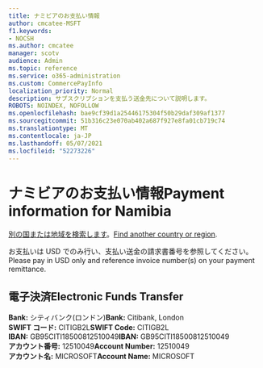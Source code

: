 ```yaml
---
title: ナミビアのお支払い情報
author: cmcatee-MSFT
f1.keywords:
- NOCSH
ms.author: cmcatee
manager: scotv
audience: Admin
ms.topic: reference
ms.service: o365-administration
ms.custom: CommercePayInfo
localization_priority: Normal
description: サブスクリプションを支払う送金先について説明します。
ROBOTS: NOINDEX, NOFOLLOW
ms.openlocfilehash: bae9cf39d1a25446175304f50b29daf309af1377
ms.sourcegitcommit: 51b316c23e070ab402a687f927e8fa01cb719c74
ms.translationtype: MT
ms.contentlocale: ja-JP
ms.lasthandoff: 05/07/2021
ms.locfileid: "52273226"
---
```

# <a name="payment-information-for-namibia"></a><span data-ttu-id="f4f44-103">ナミビアのお支払い情報</span><span class="sxs-lookup"><span data-stu-id="f4f44-103">Payment information for Namibia</span></span>

<span data-ttu-id="f4f44-104">[別の国または地域を検索します](../billing-and-payments/pay-for-your-subscription.md)。</span><span class="sxs-lookup"><span data-stu-id="f4f44-104">[Find another country or region](../billing-and-payments/pay-for-your-subscription.md).</span></span>

<span data-ttu-id="f4f44-105">お支払いは USD でのみ行い、支払い送金の請求書番号を参照してください。</span><span class="sxs-lookup"><span data-stu-id="f4f44-105">Please pay in USD only and reference invoice number(s) on your payment remittance.</span></span>

## <a name="electronic-funds-transfer"></a><span data-ttu-id="f4f44-106">電子決済</span><span class="sxs-lookup"><span data-stu-id="f4f44-106">Electronic Funds Transfer</span></span>

<span data-ttu-id="f4f44-107">**Bank:** シティバンク(ロンドン)</span><span class="sxs-lookup"><span data-stu-id="f4f44-107">**Bank:** Citibank, London</span></span>  
<span data-ttu-id="f4f44-108">**SWIFT コード:** CITIGB2L</span><span class="sxs-lookup"><span data-stu-id="f4f44-108">**SWIFT Code:** CITIGB2L</span></span>  
<span data-ttu-id="f4f44-109">**IBAN:** GB95CITI18500812510049</span><span class="sxs-lookup"><span data-stu-id="f4f44-109">**IBAN:** GB95CITI18500812510049</span></span>  
<span data-ttu-id="f4f44-110">**アカウント番号:** 12510049</span><span class="sxs-lookup"><span data-stu-id="f4f44-110">**Account Number:** 12510049</span></span>  
<span data-ttu-id="f4f44-111">**アカウント名:** MICROSOFT</span><span class="sxs-lookup"><span data-stu-id="f4f44-111">**Account Name:** MICROSOFT</span></span>  